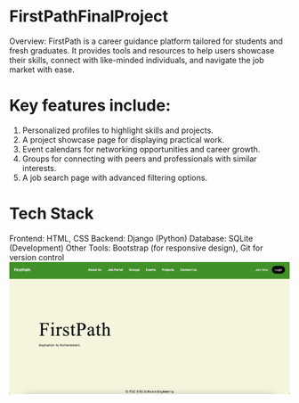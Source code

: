 # FirstPathFinalProject
Overview: FirstPath is a career guidance platform tailored for students and fresh graduates. It provides tools and resources to help users showcase their skills, connect with like-minded individuals, and navigate the job market with ease.

# Key features include:
1. Personalized profiles to highlight skills and projects.
2. A project showcase page for displaying practical work.
3. Event calendars for networking opportunities and career growth.
4. Groups for connecting with peers and professionals with similar interests.
5. A job search page with advanced filtering options.

# Tech Stack
Frontend: HTML, CSS
Backend: Django (Python)
Database: SQLite (Development)
Other Tools: Bootstrap (for responsive design), Git for version control
![alt text](image.png)